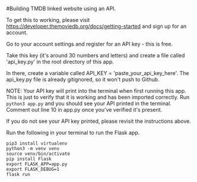 #Building TMDB linked website using an API.

To get this to working, please visit https://developer.themoviedb.org/docs/getting-started and sign up for an account.

Go to your account settings and register for an API key - this is free.

Take this key (it's around 30 numbers and letters) and create a file called 'api_key.py' in the root directory of this app.

In there, create a variable called API_KEY = 'paste_your_api_key_here'. The api_key.py file is already gitignored, so it won't push to Github.

NOTE: Your API key will print into the terminal when first running this app. This is just to verify that it is working and has been imported correctly. Run ```python3 app.py``` and you should see your API printed in the terminal.
Comment out line 10 in app.py once you've verified it's present.

If you do not see your API key printed, please revisit the instructions above.

Run the following in your terminal to run the Flask app.

```
pip3 install virtualenv
python3 -m venv venv
source venv/bin/activate
pip install Flask
export FLASK_APP=app.py
export FLASK_DEBUG=1
flask run
```

